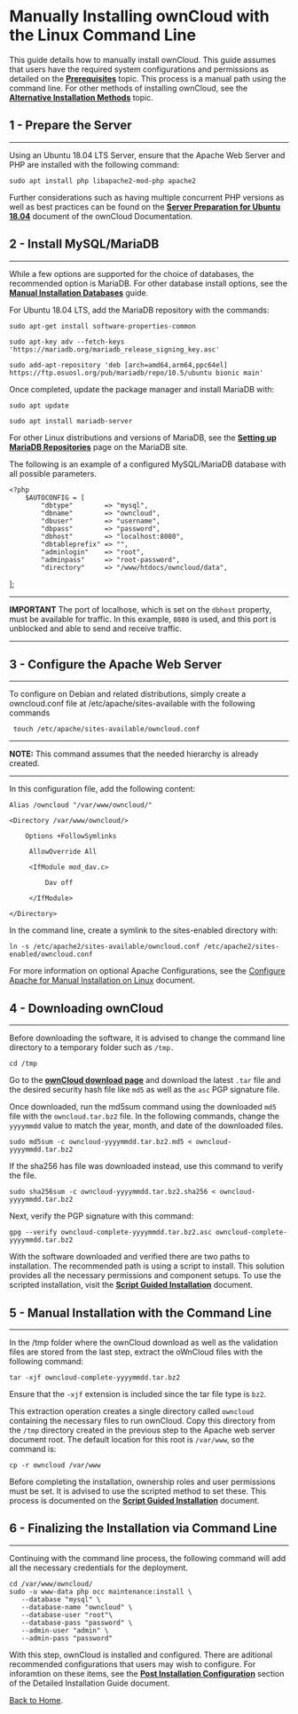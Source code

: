 # Manually Installing ownCloud with the Linux Command Line

This guide details how to manually install ownCloud. This guide assumes that users have the required system configurations and permissions as detailed on the [**Prerequisites**](PREREQ.md) topic. This process is a manual path using the command line. For other methods of installing ownCloud, see the [**Alternative Installation Methods**](ALT-INSTALL.md) topic.

## 1 - Prepare the Server
----

Using an Ubuntu 18.04 LTS Server, ensure that the Apache Web Server and PHP are installed with the following command:

    sudo apt install php libapache2-mod-php apache2

Further considerations such as having multiple concurrent PHP versions as well as best practices can be found on the [**Server Preparation for Ubuntu 18.04**](https://doc.owncloud.org/server/10.6/admin_manual/installation/manual_installation/server_prep_ubuntu_18.04.html) document of the ownCloud Documentation.

## 2 - Install MySQL/MariaDB
----

While a few options are supported for the choice of databases, the recommended option is MariaDB. For other database install options, see the [**Manual Installation Databases**](https://doc.owncloud.org/server/10.6/admin_manual/installation/manual_installation/manual_installation_db.html) guide.

For Ubuntu 18.04 LTS, add the MariaDB repository with the commands:

    sudo apt-get install software-properties-common

    sudo apt-key adv --fetch-keys 'https://mariadb.org/mariadb_release_signing_key.asc'

    sudo add-apt-repository 'deb [arch=amd64,arm64,ppc64el] https://ftp.osuosl.org/pub/mariadb/repo/10.5/ubuntu bionic main'

Once completed, update the package manager and install MariaDB with:

    sudo apt update

    sudo apt install mariadb-server

For other Linux distributions and versions of MariaDB, see the [**Setting up MariaDB Repositories**](https://downloads.mariadb.org/mariadb/repositories/#distro=Ubuntu&distro_release=bionic--ubuntu_bionic&mirror=osuosl&version=10.5) page on the MariaDB site.

The following is an example of a configured MySQL/MariaDB database with all possible parameters.

    <?php
        $AUTOCONFIG = [
            "dbtype"        => "mysql",
            "dbname"        => "owncloud",
            "dbuser"        => "username",
            "dbpass"        => "password",
            "dbhost"        => "localhost:8080",
            "dbtableprefix" => "",
            "adminlogin"    => "root",
            "adminpass"     => "root-password",
            "directory"     => "/www/htdocs/owncloud/data",
];

----
**IMPORTANT** The port of localhose, which is set on the `dbhost` property, must be available for traffic. In this example, `8080` is used, and this port is unblocked and able to send and receive traffic.

----


## 3 - Configure the Apache Web Server
----

To configure on Debian and related distributions, simply create a owncloud.conf file at /etc/apache/sites-available with the following commands

     touch /etc/apache/sites-available/owncloud.conf

----
**NOTE:** This command assumes that the needed hierarchy is already created.

----

In this configuration file, add the following content:

    Alias /owncloud "/var/www/owncloud/"

    <Directory /var/www/owncloud/>

        Options +FollowSymlinks

         AllowOverride All

         <IfModule mod_dav.c>

             Dav off

         </IfModule>

    </Directory>

In the command line, create a symlink to the sites-enabled directory with:

    ln -s /etc/apache2/sites-available/owncloud.conf /etc/apache2/sites-enabled/owncloud.conf

For more information on optional Apache Configurations, see the [Configure Apache for Manual Installation on Linux](https://doc.owncloud.org/server/10.6/admin_manual/installation/manual_installation/manual_installation_apache.html) document.

## 4 - Downloading ownCloud
----

Before downloading the software, it is advised to change the command line directory to a temporary folder such as `/tmp.`

    cd /tmp

Go to the [**ownCloud download page**](https://owncloud.com/download-server/) and download the latest `.tar` file and the desired security hash file like `md5` as well as the `asc` PGP signature file. 

Once downloaded, run the md5sum command using the downloaded `md5` file with the `owncloud.tar.bz2` file. In the following commands, change the `yyyymmdd` value to match the year, month, and date of the downloaded files.

    sudo md5sum -c owncloud-yyyymmdd.tar.bz2.md5 < owncloud-yyyymmdd.tar.bz2

If the sha256 has file was downloaded instead, use this command to verify the file.

    sudo sha256sum -c owncloud-yyyymmdd.tar.bz2.sha256 < owncloud-yyyymmdd.tar.bz2

Next, verify the PGP signature with this command:

    gpg --verify owncloud-complete-yyyymmdd.tar.bz2.asc owncloud-complete-yyyymmdd.tar.bz2

With the software downloaded and verified there are two paths to installation. The recommended path is using a script to install. This solution provides all the necessary permissions and component setups. To use the scripted installation, visit the [**Script Guided Installation**](https://doc.owncloud.org/server/10.6/admin_manual/installation/manual_installation/script_guided_install.html) document.

## 5 - Manual Installation with the Command Line
----

In the /tmp folder where the ownCloud download as well as the validation files are stored from the last step, extract the oWnCloud files with the following command:

    tar -xjf owncloud-complete-yyyymmdd.tar.bz2

Ensure that the `-xjf` extension is included since the tar file type is `bz2`. 

This extraction operation creates a single directory called `owncloud` containing the necessary files to run ownCloud. Copy this directory from the `/tmp` directory created in the previous step to the Apache web server document root. The default location for this root is `/var/www`, so the command is:

    cp -r owncloud /var/www

Before completing the installation, ownership roles and user permissions must be set. It is advised to use the scripted method to set these. This process is documented on the [**Script Guided Installation**](https://doc.owncloud.org/server/10.6/admin_manual/installation/manual_installation/script_guided_install.html) document.

## 6 - Finalizing the Installation via Command Line
----

Continuing with the command line process, the following command will add all the necessary credentials for the deployment.

    cd /var/www/owncloud/
    sudo -u www-data php occ maintenance:install \
       --database "mysql" \
       --database-name "owncloud" \
       --database-user "root"\
       --database-pass "password" \
       --admin-user "admin" \
       --admin-pass "password"



With this step, ownCloud is installed and configured. There are aditional recommended configurations that users may wish to configure. For inforamtion on these items, see the [**Post Installation Configuration**](https://doc.owncloud.org/server/10.6/admin_manual/installation/manual_installation/manual_installation.html#post-installation-configuration) section of the Detailed Installation Guide document.

[Back to Home](index.md).